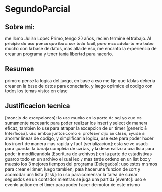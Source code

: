 # SegundoParcial
## Sobre mi:
me llamo Julian Lopez Primo, tengo 20  años, recien termine el trabajo.
Al pricipio de ese pense que iba a ser todo facil, pero mas adelante me trabe mucho con la base de datos, mas alla de eso, me encanto la experiencia de crear un programa y tener tanta libertad para hacerlo.
## Resumen
primero pense la logica del juego, en base a eso me fije que tablas deberia crear en la base de datos para conectarlo, y luego optimice el codigo con todos los temas vistos en clase
## Justificacion tecnica
[manejo de excepciones]: lo use mucho en la parte de sql ya que es sumamente necesario para poder realizar los insert y select de manera eficaz, tambien lo use para atrapar la excepcion de un timer
[generic & Interfaces]: uso ambos juntos como el profesor dijo en clase, ayuda a ahorrar lineas de codigo, y simplificar la logica, use este para poder hacer los insert de manera mas rapida y facil
[serializacion]: esta se ve usada para guardar la baraja completa de cartas, y la deserealizo a una lista para poder ir modificandola
[Escritura de archivos]: en la parte de estadisticas guardo todo en un archivo el cual leo y mas tarde ordeno en un list box y muesto los 3 mejores tiempos del programa
[Delegados]: uso estos mismos para crear el timer, luego tambien, para hacer una funcion de sort y acomodar una lista
[task]: lo uso para comensar la tarea de sumar segundos en un contador mientras se juga una partida
[evento]: uso el evento action en el timer para poder hacer de motor de este mismo
